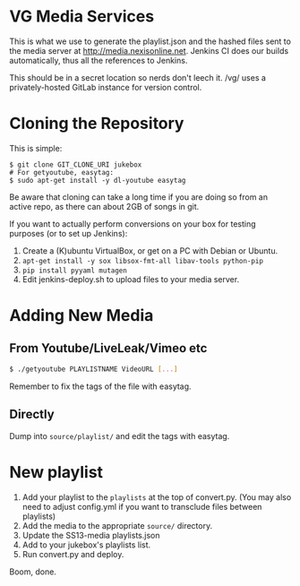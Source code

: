# VG Media Services

This is what we use to generate the playlist.json and the hashed files sent to the media server at http://media.nexisonline.net.  Jenkins CI does our builds automatically, thus all the references to Jenkins.

This should be in a secret location so nerds don't leech it.  /vg/ uses a privately-hosted GitLab instance for version control.

# Cloning the Repository

This is simple:
```
$ git clone GIT_CLONE_URI jukebox
# For getyoutube, easytag:
$ sudo apt-get install -y dl-youtube easytag
```
Be aware that cloning can take a long time if you are doing so from an active repo, as there can about 2GB of songs in git.

If you want to actually perform conversions on your box for testing purposes (or to set up Jenkins):

1. Create a (K)ubuntu VirtualBox, or get on a PC with Debian or Ubuntu.
2. ```apt-get install -y sox libsox-fmt-all libav-tools python-pip```
3. ```pip install pyyaml mutagen```
4. Edit jenkins-deploy.sh to upload files to your media server.

# Adding New Media

## From Youtube/LiveLeak/Vimeo etc

```bash
$ ./getyoutube PLAYLISTNAME VideoURL [...]
```

Remember to fix the tags of the file with easytag.

## Directly

Dump into ```source/playlist/``` and edit the tags with easytag.

# New playlist

1. Add your playlist to the ```playlists``` at the top of convert.py.  (You may also need to adjust config.yml if you want to transclude files between playlists)
2. Add the media to the appropriate ```source/``` directory.
3. Update the SS13-media playlists.json
4. Add to your jukebox's playlists list.
5. Run convert.py and deploy.

Boom, done.
